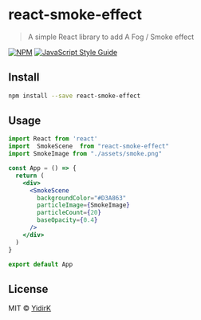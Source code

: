 # react-smoke-effect

>  A simple React library to add A Fog / Smoke effect

[![NPM](https://img.shields.io/npm/v/react-smoke-effect.svg)](https://www.npmjs.com/package/react-smoke-effect) [![JavaScript Style Guide](https://img.shields.io/badge/code_style-standard-brightgreen.svg)](https://standardjs.com)

## Install

```bash
npm install --save react-smoke-effect
```

## Usage

```jsx
import React from 'react'
import  SmokeScene  from "react-smoke-effect"
import SmokeImage from "./assets/smoke.png"

const App = () => {
  return (
    <div>
      <SmokeScene
        backgroundColor="#D3A863"
        particleImage={SmokeImage}
        particleCount={20}
        baseOpacity={0.4}
      />
    </div>
  )
}

export default App
```

## License

MIT © [YidirK](https://github.com/YidirK)
